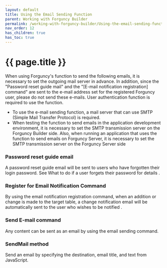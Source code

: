 ```yaml
---
layout: default
title: Using the Email Sending Function
parent: Working with Forguncy Builder
permalink: /working-with-forguncy-builder/Using-the-email-sending-function/
nav_order: 12
has_children: true
has_toc: true
---
```


# {{ page.title }}

When using Forguncy's function to send the following emails, it is necessary to set the outgoing mail server in advance. In addition, since the "Password reset guide mail" and the "[E-mail notification registration] command" are sent to the e-mail address set for the registered Forguncy user, please do not send these e-mails. User authentication function is required to use the function.

- To use the e-mail sending function, a mail server that can use SMTP (Simple Mail Transfer Protocol) is required.
- When testing the function to send emails in the application development environment, it is necessary to set the SMTP transmission server on the Forguncy Builder side. Also, when running an application that uses the function to send emails on Forguncy Server, it is necessary to set the SMTP transmission server on the Forguncy Server side

### Password reset guide email
A password reset guide email will be sent to users who have forgotten their login password. See What to do if a user forgets their password for details .

### Register for Email Notification Command
By using the email notification registration command, when an addition or change is made to the target table, a change notification email will be automatically sent to the user who wishes to be notified .

### Send E-mail command
Any content can be sent as an email by using the email sending command.

### SendMail method
Send an email by specifying the destination, email title, and text from JavaScript.
